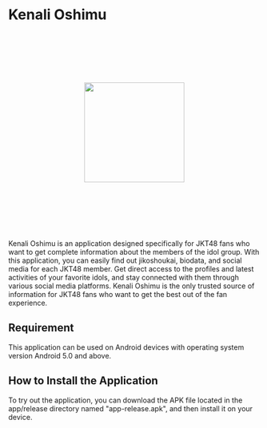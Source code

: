 # Kenali Oshimu
<p align="center" style="padding-top: 100px; padding-bottom: 100px;">
  <img src="https://upload.wikimedia.org/wikipedia/commons/thumb/8/82/JKT48.svg/642px-JKT48.svg.png" width="200" >
</p>

Kenali Oshimu is an application designed specifically for JKT48 fans who want to get complete information about the members of the idol group. With this application, you can easily find out jikoshoukai, biodata, and social media for each JKT48 member. Get direct access to the profiles and latest activities of your favorite idols, and stay connected with them through various social media platforms. Kenali Oshimu is the only trusted source of information for JKT48 fans who want to get the best out of the fan experience.


## Requirement
This application can be used on Android devices with operating system version Android 5.0 and above.


## How to Install the Application
To try out the application, you can download the APK file located in the app/release directory named "app-release.apk", and then install it on your device.
